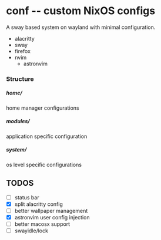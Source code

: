 # conf -- custom NixOS configs

A sway based system on wayland with minimal configuration. 

- alacritty
- sway
- firefox
- nvim
  - astronvim

### Structure

##### home/

home manager configurations

##### modules/

application specific configuration

##### system/

os level specific configurations

## TODOS

- [ ] status bar
- [x] split alacritty config
- [ ] better wallpaper management
- [x] astronvim user config injection
- [ ] better macosx support
- [ ] swayidle/lock

<!--  https://github.com/meatcar/dots/blob/master/systems/tormund/user.nix -->
